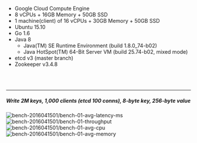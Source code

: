 

- Google Cloud Compute Engine
- 8 vCPUs + 16GB Memory + 50GB SSD
- 1 machine(client) of 16 vCPUs + 30GB Memory + 50GB SSD
- Ubuntu 15.10
- Go 1.6
- Java 8
  - Java(TM) SE Runtime Environment (build 1.8.0_74-b02)
  - Java HotSpot(TM) 64-Bit Server VM (build 25.74-b02, mixed mode)
- etcd v3 (master branch)
- Zookeeper v3.4.8



<br><br><hr>
##### Write 2M keys, 1,000 clients (etcd 100 conns), 8-byte key, 256-byte value

<img src="https://storage.googleapis.com/bench-2016041501/bench-01-avg-latency-ms.svg" alt="bench-2016041501/bench-01-avg-latency-ms">

<img src="https://storage.googleapis.com/bench-2016041501/bench-01-throughput.svg" alt="bench-2016041501/bench-01-throughput">

<img src="https://storage.googleapis.com/bench-2016041501/bench-01-avg-cpu.svg" alt="bench-2016041501/bench-01-avg-cpu">

<img src="https://storage.googleapis.com/bench-2016041501/bench-01-avg-memory.svg" alt="bench-2016041501/bench-01-avg-memory">



